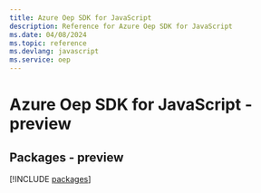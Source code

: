 ```yaml
---
title: Azure Oep SDK for JavaScript
description: Reference for Azure Oep SDK for JavaScript
ms.date: 04/08/2024
ms.topic: reference
ms.devlang: javascript
ms.service: oep
---
```

# Azure Oep SDK for JavaScript - preview
## Packages - preview
[!INCLUDE [packages](oep-index.md)]